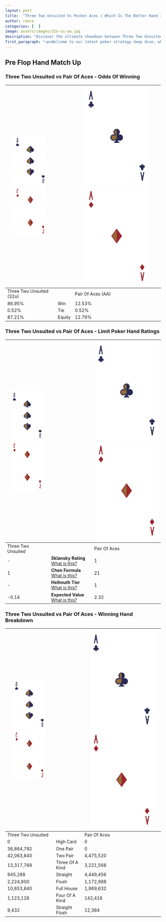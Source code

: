 ```yaml
---
layout: post
title:  "Three Two Unsuited Vs Pocket Aces | Which Is The Better Hand In Poker? A Complete Guide"
author: reece
categories: [  ]
image: assets/images/32o-vs-aa.jpg
description: "Discover the ultimate showdown between Three Two Unsuited and Pair Of Aces in poker! Uncover the odds, strategies, and scenarios where one hand triumphs over the other. Get ready to up your poker game with this thrilling analysis."
first_paragraph: "<p>Welcome to our latest poker strategy deep dive, where we're pitting two distinct hands against each other in a high-stakes showdown: Three Two Unsuited vs Pair Of Aces.</p><p>In the dynamic world of poker, every decision counts, and knowing which hand holds the upper hand is key to your success at the table.</p><p>In this article, we'll dissect these two hands, explore the scenarios where one dominates the other, and equip you with the knowledge to make strategic choices that can tip the odds in your favor.</p><p>Get ready to unravel the intriguing dynamics of these poker hands and elevate your game to new heights.</p>"
---
```




[comment]: # (sp0)

## Pre Flop Hand Match Up

<div class="table hand-ratings" markdown="1"> 



### Three Two Unsuited vs Pair Of Aces - Odds Of Winning


    
| ![image info](assets/images/hand1/3.png) ![image info](assets/images/hand1/2o.png) |  | ![image info](assets/images/hand2/A.png) ![image info](assets/images/hand2/Ao.png) |
| -------- | -------- | -------- |
| Three Two Unsuited (32o) |  | Pair Of Aces (AA) |
| 86.95% | Win | 12.53% |
| 0.52% | Tie | 0.52% |
| 87.21% | Equity | 12.79% |




[comment]: # (sp1)



### Three Two Unsuited vs Pair Of Aces - Limit Poker Hand Ratings


    
| ![image info](assets/images/hand1/3.png) ![image info](assets/images/hand1/2o.png) |  | ![image info](assets/images/hand2/A.png) ![image info](assets/images/hand2/Ao.png) |
| -------- | -------- | -------- |
| Three Two Unsuited |  | Pair Of Aces |
| - | **Sklansky Rating** [What is this?](/sklansky-rating-explained) | 1 |
| 1 | **Chen Formula** [What is this?](/chen-formula-explained) | 21 |
| - | **Hellmuth Tier** [What is this?](/Hellmuth-tier-explained) | 1 |
| -0.14 | **Expected Value** [What is this?](/expected-value-explained) | 2.32 |




[comment]: # (sp2)



### Three Two Unsuited vs Pair Of Aces - Winning Hand Breakdown


    
| ![image info](assets/images/hand1/3.png) ![image info](assets/images/hand1/2o.png) |  | ![image info](assets/images/hand2/A.png) ![image info](assets/images/hand2/Ao.png) |
| -------- | -------- | -------- |
| Three Two Unsuited |  | Pair Of Aces |
| 0 | High Card | 0 |
| 36,864,792 | One Pair | 0 |
| 42,063,840 | Two Pair | 4,475,520 |
| 13,317,768 | Three Of A Kind | 3,221,568 |
| 945,288 | Straight | 4,449,456 |
| 2,224,800 | Flush | 1,172,988 |
| 10,653,840 | Full House | 1,969,632 |
| 1,123,128 | Four Of A Kind | 142,416 |
| 9,432 | Straight Flush | 12,384 |




[comment]: # (sp3)



</div>

[comment]: # (sp4)



[comment]: # (sp5)

